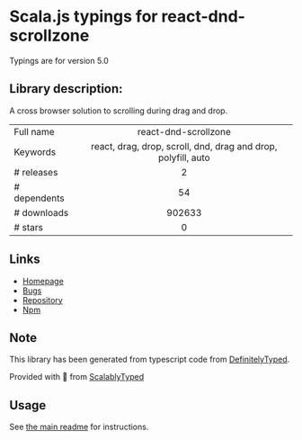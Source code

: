 
# Scala.js typings for react-dnd-scrollzone

Typings are for version 5.0

## Library description:
A cross browser solution to scrolling during drag and drop.

|                    |                 |
| ------------------ | :-------------: |
| Full name          | react-dnd-scrollzone |
| Keywords           | react, drag, drop, scroll, dnd, drag and drop, polyfill, auto |
| # releases         | 2 |
| # dependents       | 54 |
| # downloads        | 902633 |
| # stars            | 0 |

## Links
- [Homepage](https://github.com/azuqua/react-dnd-scrollzone#readme)
- [Bugs](http://github.com/azuqua/react-dnd-scrollzone/issues)
- [Repository](https://github.com/azuqua/react-dnd-scrollzone)
- [Npm](https://www.npmjs.com/package/react-dnd-scrollzone)
    


## Note
This library has been generated from typescript code from [DefinitelyTyped](https://definitelytyped.org).

Provided with :purple_heart: from [ScalablyTyped](https://github.com/oyvindberg/ScalablyTyped)

## Usage
See [the main readme](../../readme.md) for instructions.


